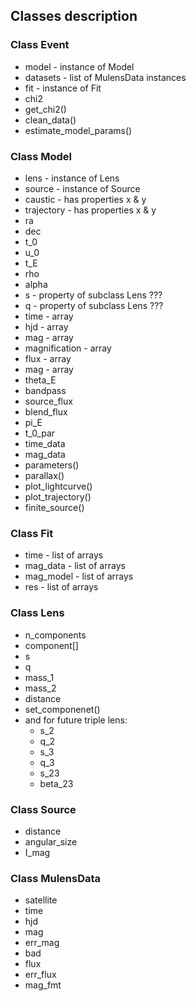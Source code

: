 ## Classes description


### Class Event
* model - instance of Model
* datasets - list of MulensData instances
* fit - instance of Fit
* chi2
* get_chi2()
* clean_data()
* estimate_model_params()

### Class Model
* lens - instance of Lens
* source - instance of Source
* caustic - has properties x & y
* trajectory - has properties x & y
* ra
* dec
* t_0
* u_0
* t_E
* rho
* alpha
* s - property of subclass Lens ???
* q - property of subclass Lens ???
* time - array
* hjd - array
* mag - array
* magnification - array
* flux - array
* mag - array
* theta_E
* bandpass
* source_flux
* blend_flux
* pi_E
* t_0_par
* time_data
* mag_data
* parameters()
* parallax()
* plot_lightcurve()
* plot_trajectory()
* finite_source()

### Class Fit
* time - list of arrays
* mag_data - list of arrays
* mag_model - list of arrays
* res - list of arrays

### Class Lens
* n_components
* component[]
* s
* q
* mass_1
* mass_2
* distance
* set_componenet()
* and for future triple lens:
  * s_2
  * q_2
  * s_3
  * q_3
  * s_23
  * beta_23

### Class Source
* distance
* angular_size
* I_mag

### Class MulensData
* satellite
* time
* hjd
* mag
* err_mag
* bad
* flux
* err_flux
* mag_fmt

